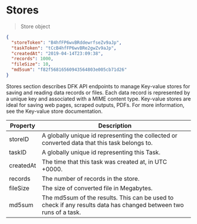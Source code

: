 # Stores

>Store object

```json
{
  "storeToken": "B4hfFP6wvBRddewrfseZv9aJp",
  "taskToken": "tCcB4hfFP6wvBRe2gwZv9aJp",
  "createdAt": "2019-04-14T23:09:38",
  "records": 1000,
  "fileSize": 10,
  "md5sum": "f82f56816560943564803e005cb71d26"
}
```

Stores section describes DFK API endpoints to manage Key-value stores for saving and reading data records or files. Each data record is represented by a unique key and associated with a MIME content type. Key-value stores are ideal for saving web pages, scraped outputs, PDFs. For more information, see the Key-value store documentation.

Property |  Description 
---------- |  ----- 
storeID | A globally unique id representing the collected or converted data that this task belongs to.
taskID | A globally unique id representing this Task.
createdAt | The time that this task was created at, in UTC +0000.
records | The number of records in the store.
fileSize | The size of converted file in Megabytes.
md5sum | The md5sum of the results. This can be used to check if any results data has changed between two runs of a task.
